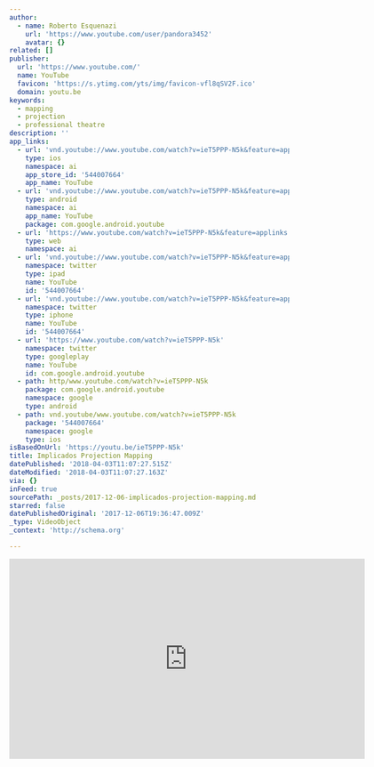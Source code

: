 ```yaml
---
author:
  - name: Roberto Esquenazi
    url: 'https://www.youtube.com/user/pandora3452'
    avatar: {}
related: []
publisher:
  url: 'https://www.youtube.com/'
  name: YouTube
  favicon: 'https://s.ytimg.com/yts/img/favicon-vfl8qSV2F.ico'
  domain: youtu.be
keywords:
  - mapping
  - projection
  - professional theatre
description: ''
app_links:
  - url: 'vnd.youtube://www.youtube.com/watch?v=ieT5PPP-N5k&feature=applinks'
    type: ios
    namespace: ai
    app_store_id: '544007664'
    app_name: YouTube
  - url: 'vnd.youtube://www.youtube.com/watch?v=ieT5PPP-N5k&feature=applinks'
    type: android
    namespace: ai
    app_name: YouTube
    package: com.google.android.youtube
  - url: 'https://www.youtube.com/watch?v=ieT5PPP-N5k&feature=applinks'
    type: web
    namespace: ai
  - url: 'vnd.youtube://www.youtube.com/watch?v=ieT5PPP-N5k&feature=applinks'
    namespace: twitter
    type: ipad
    name: YouTube
    id: '544007664'
  - url: 'vnd.youtube://www.youtube.com/watch?v=ieT5PPP-N5k&feature=applinks'
    namespace: twitter
    type: iphone
    name: YouTube
    id: '544007664'
  - url: 'https://www.youtube.com/watch?v=ieT5PPP-N5k'
    namespace: twitter
    type: googleplay
    name: YouTube
    id: com.google.android.youtube
  - path: http/www.youtube.com/watch?v=ieT5PPP-N5k
    package: com.google.android.youtube
    namespace: google
    type: android
  - path: vnd.youtube/www.youtube.com/watch?v=ieT5PPP-N5k
    package: '544007664'
    namespace: google
    type: ios
isBasedOnUrl: 'https://youtu.be/ieT5PPP-N5k'
title: Implicados Projection Mapping
datePublished: '2018-04-03T11:07:27.515Z'
dateModified: '2018-04-03T11:07:27.163Z'
via: {}
inFeed: true
sourcePath: _posts/2017-12-06-implicados-projection-mapping.md
starred: false
datePublishedOriginal: '2017-12-06T19:36:47.009Z'
_type: VideoObject
_context: 'http://schema.org'

---
```

<iframe src="https://cdn.embedly.com/widgets/media.html?src=https%3A%2F%2Fwww.youtube.com%2Fembed%2FieT5PPP-N5k%3Ffeature%3Doembed&amp;url=http%3A%2F%2Fwww.youtube.com%2Fwatch%3Fv%3DieT5PPP-N5k&amp;image=https%3A%2F%2Fi.ytimg.com%2Fvi%2FieT5PPP-N5k%2Fhqdefault.jpg&amp;key=a715cf41cc93453ca338d350cd26f87b&amp;type=text%2Fhtml&amp;schema=youtube" width="640" height="360" scrolling="no" frameborder="0" allowfullscreen="" style=""></iframe>